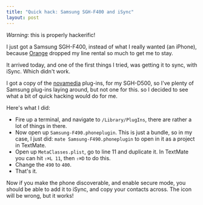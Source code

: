 ```yaml
--- 
title: "Quick hack: Samsung SGH-F400 and iSync"
layout: post
---
```

*Warning*: this is properly hackerific! 

I just got a Samsung SGH-F400, instead of what I really wanted (an iPhone), because [Orange](http://www.orange.co.uk/ "Orange UK Home Page") dropped my line rental so much to get me to stay.

It arrived today, and one of the first things I tried, was getting it to sync, with iSync. Which didn't work.

I got a copy of the [novamedia](http://www.novamedia.de/ "nova media | Use a cell phone with your Macintosh Computer: Manage files, Sync, SMS and mobile Internet") plug-ins, for my SGH-D500, so I've plenty of Samsung plug-ins laying around, but not one for this. so I decided to see what a bit of quick hacking would do for me.

Here's what I did:

  * Fire up a terminal, and navigate to `/Library/PlugIns`, there are rather a lot of things in there.
  * Now open up `Samsung-F490.phoneplugin`. This is just a bundle, so in my case, I just did: `mate Samsung-F490.phoneplugin` to open in it as a project in TextMate.
  * Open up `MetaClasses.plist`, go to line 11 and duplicate it. In TextMate you can hit  `⇧⌘L 11`, then `⇧⌘D` to do this. 
  * Change the `490` to `400`.
  * That's it. 

Now if you make the phone discoverable, and enable secure mode, you should be able to add it to iSync, and copy your contacts across. The icon will be wrong, but it works!
